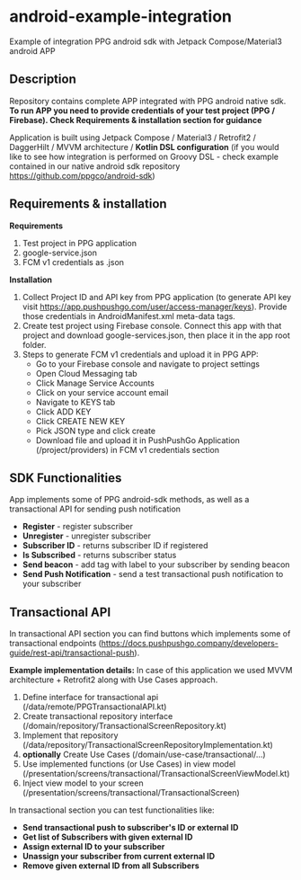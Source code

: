 # android-example-integration
Example of integration PPG android sdk with Jetpack Compose/Material3 android APP

## Description

Repository contains complete APP integrated with PPG android native sdk.
**To run APP you need to provide credentials of your test project (PPG / Firebase). Check Requirements & installation section for guidance**

Application is built using Jetpack Compose / Material3 / Retrofit2 / DaggerHilt / MVVM architecture / **Kotlin DSL configuration** (if you would like to see how integration is performed on Groovy DSL - check example contained in our native android sdk repository https://github.com/ppgco/android-sdk)

## Requirements & installation

**Requirements**
1. Test project in PPG application
2. google-service.json
3. FCM v1 credentials as .json

**Installation**
1. Collect Project ID and API key from PPG application (to generate API key visit https://app.pushpushgo.com/user/access-manager/keys). Provide those credentials in AndroidManifest.xml meta-data tags.
2. Create test project using Firebase console. Connect this app with that project and download google-services.json, then place it in the app root folder.
3. Steps to generate FCM v1 credentials and upload it in PPG APP:
   * Go to your Firebase console and navigate to project settings
   * Open Cloud Messaging tab
   * Click Manage Service Accounts
   * Click on your service account email
   * Navigate to KEYS tab
   * Click ADD KEY
   * Click CREATE NEW KEY
   * Pick JSON type and click create
   * Download file and upload it in PushPushGo Application (/project/providers) in FCM v1 credentials section

## SDK Functionalities
App implements some of PPG android-sdk methods, as well as a transactional API for sending push notification
* **Register** - register subscriber
* **Unregister** - unregister subscriber
* **Subscriber ID** - returns subscriber ID if registered
* **Is Subscribed** - returns subscriber status
* **Send beacon** - add tag with label to your subscriber by sending beacon
* **Send Push Notification** - send a test transactional push notification to your subscriber

## Transactional API
In transactional API section you can find buttons which implements some of transactional endpoints (https://docs.pushpushgo.company/developers-guide/rest-api/transactional-push).

**Example implementation details:**
In case of this application we used MVVM architecture + Retrofit2 along with Use Cases approach.

1. Define interface for transactional api (/data/remote/PPGTransactionalAPI.kt)
2. Create transactional repository interface (/domain/repository/TransactionalScreenRepository.kt)
3. Implement that repository (/data/repository/TransactionalScreenRepositoryImplementation.kt)
4. **optionally** Create Use Cases (/domain/use-case/transactional/...)
5. Use implemented functions (or Use Cases) in view model (/presentation/screens/transactional/TransactionalScreenViewModel.kt)
6. Inject view model to your screen (/presentation/screens/transactional/TransactionalScreen)

In transactional section you can test functionalities like:
* **Send transactional push to subscriber's ID or external ID**
* **Get list of Subscribers with given external ID**
* **Assign external ID to your subscriber**
* **Unassign your subscriber from current external ID**
* **Remove given external ID from all Subscribers**